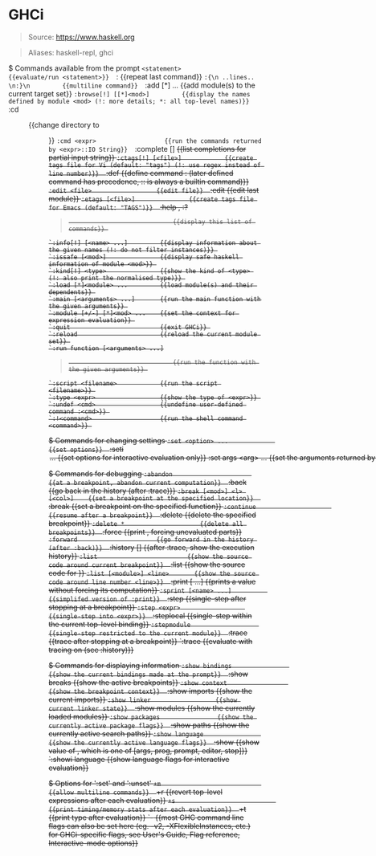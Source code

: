 # GHCi

> Source: https://www.haskell.org

> Aliases: haskell-repl, ghci

$ Commands available from the prompt
    `<statement>                   {{evaluate/run <statement>}} 
    `:                             {{repeat last command}} 
    `:{\n ..lines.. \n:}\n         {{multiline command}} 
    `:add [*]<module> ...          {{add module(s) to the current target set}} 
    `:browse[!] [[*]<mod>]         {{display the names defined by module <mod> (!: more details; *: all top-level names)}} 
    `:cd <dir>                     {{change directory to <dir>}} 
    `:cmd <expr>                   {{run the commands returned by <expr>::IO String}} 
    `:complete <dom> [<rng>] <s>   {{list completions for partial input string}} 
    `:ctags[!] [<file>]            {{create tags file for Vi (default: "tags") (!: use regex instead of line number)}} 
    `:def <cmd> <expr>             {{define command :<cmd> (later defined command has precedence, ::<cmd> is always a builtin command)}} 
    `:edit <file>                  {{edit file}} 
    `:edit                         {{edit last module}} 
    `:etags [<file>]               {{create tags file for Emacs (default: "TAGS")}} 
    `:help                                , :?
>                                  {{display this list of commands}} 
    `:info[!] [<name> ...]         {{display information about the given names (!: do not filter instances)}} 
    `:issafe [<mod>]               {{display safe haskell information of module <mod>}} 
    `:kind[!] <type>               {{show the kind of <type> (!: also print the normalised type)}} 
    `:load [*]<module> ...         {{load module(s) and their dependents}} 
    `:main [<arguments> ...]       {{run the main function with the given arguments}} 
    `:module [+/-] [*]<mod> ...    {{set the context for expression evaluation}} 
    `:quit                         {{exit GHCi}} 
    `:reload                       {{reload the current module set}} 
    `:run function [<arguments> ...]
>                                  {{run the function with the given arguments}} 
    `:script <filename>            {{run the script <filename>}} 
    `:type <expr>                  {{show the type of <expr>}} 
    `:undef <cmd>                  {{undefine user-defined command :<cmd>}} 
    `:!<command>                   {{run the shell command <command>}} 

$ Commands for changing settings
    `:set <option> ...             {{set options}} 
    `:seti <option> ...            {{set options for interactive evaluation only}} 
    `:set args <arg> ...           {{set the arguments returned by System.getArgs}} 
    `:set prog <progname>          {{set the value returned by System.getProgName}} 
    `:set prompt <prompt>          {{set the prompt used in GHCi}} 
    `:set prompt2 <prompt>         {{set the continuation prompt used in GHCi}} 
    `:set editor <cmd>             {{set the command used for :edit}} 
    `:set stop [<n>] <cmd>         {{set the command to run when a breakpoint is hit}} 
    `:unset <option> ...           {{unset options}} 

$ Commands for debugging
    `:abandon                      {{at a breakpoint, abandon current computation}} 
    `:back                         {{go back in the history (after :trace)}} 
    `:break [<mod>] <l> [<col>]    {{set a breakpoint at the specified location}} 
    `:break <name>                 {{set a breakpoint on the specified function}} 
    `:continue                     {{resume after a breakpoint}} 
    `:delete <number>              {{delete the specified breakpoint}} 
    `:delete *                     {{delete all breakpoints}} 
    `:force <expr>                 {{print <expr>, forcing unevaluated parts}} 
    `:forward                      {{go forward in the history (after :back)}} 
    `:history [<n>]                {{after :trace, show the execution history}} 
    `:list                         {{show the source code around current breakpoint}} 
    `:list <identifier>            {{show the source code for <identifier>}} 
    `:list [<module>] <line>       {{show the source code around line number <line>}} 
    `:print [<name> ...]           {{prints a value without forcing its computation}} 
    `:sprint [<name> ...]          {{simplifed version of :print}} 
    `:step                         {{single-step after stopping at a breakpoint}} 
    `:step <expr>                  {{single-step into <expr>}} 
    `:steplocal                    {{single-step within the current top-level binding}} 
    `:stepmodule                   {{single-step restricted to the current module}} 
    `:trace                        {{trace after stopping at a breakpoint}} 
    `:trace <expr>                 {{evaluate <expr> with tracing on (see :history)}} 

$ Commands for displaying information
    `:show bindings                {{show the current bindings made at the prompt}} 
    `:show breaks                  {{show the active breakpoints}} 
    `:show context                 {{show the breakpoint context}} 
    `:show imports                 {{show the current imports}} 
    `:show linker                  {{show current linker state}} 
    `:show modules                 {{show the currently loaded modules}} 
    `:show packages                {{show the currently active package flags}} 
    `:show paths                   {{show the currently active search paths}} 
    `:show language                {{show the currently active language flags}} 
    `:show <setting>               {{show value of <setting>, which is one of \[args, prog, prompt, editor, stop\]}} 
    `:showi language               {{show language flags for interactive evaluation}} 

$ Options for ':set' and ':unset'
    `+m                            {{allow multiline commands}} 
    `+r                            {{revert top-level expressions after each evaluation}} 
    `+s                            {{print timing/memory stats after each evaluation}} 
    `+t                            {{print type after evaluation}} 
    `-<flags>                      {{most GHC command line flags can also be set here (eg. -v2, -XFlexibleInstances, etc.) for GHCi-specific flags, see User's Guide, Flag reference, Interactive-mode options}} 

